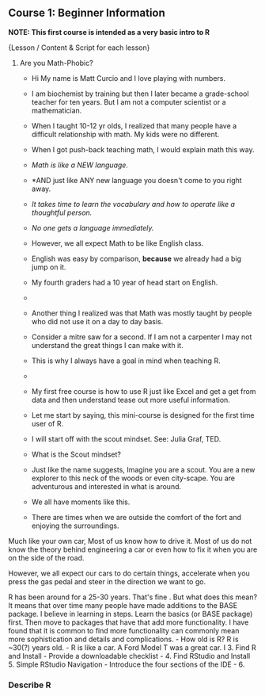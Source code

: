 ## Course 1: Beginner Information

**NOTE: This first course is intended as a very basic intro to R**

{Lesson / Content & Script for each lesson}

1. Are you Math-Phobic?
    - Hi My name is Matt Curcio and I love playing with numbers. 
    - I am biochemist by training but then I later became a grade-school teacher for ten years. But I am not a computer scientist or a mathematician.

    - When I taught 10-12 yr olds, I realized that many people have a difficult relationship with math. My kids were no different.
    - When I got push-back teaching math, I would explain math this way.
	- *Math is like a NEW language.*
	- *AND just like ANY new language you doesn't come to you right away. 
	- *It takes time to learn the vocabulary and how to operate like a thoughtful person.*
	- *No one gets a language immediately.*
	- However, we all expect Math to be like English class.
	- English was easy by comparison, **because** we already had a big jump on it. 
	- My fourth graders had a 10 year of head start on English.
	- 
    - Another thing I realized was that Math was mostly taught by people who did not use it on a day to day basis. 
    - Consider a mitre saw for a second. If I am not a carpenter I may not understand the great things I can make with it.
    - This is why I always have a goal in mind when teaching R.
    - 
    - My first free course is how to use R just like Excel and get a get from data and then understand tease out more useful information.
    - Let me start by saying, this mini-course is designed for the first time user of R. 

    - I will start off with the scout mindset. See: Julia Graf, TED. 
    - What is the Scout mindset? 
    - Just like the name suggests, Imagine you are a scout. You are a new explorer to this neck of the woods or even city-scape. You are adventurous and interested in what is around.
    - We all have moments like this.
    - There are times when we are outside the comfort of the fort and enjoying the surroundings.

Much like your own car, Most of us know how to drive it. Most of us do not know the theory behind engineering a car or even how to fix it when you are on the side of the road.

However, we all expect our cars to do certain things, accelerate when you press the gas pedal and steer in the direction we want to go.

R has been around for a 25-30 years. That's fine . But what does this mean? It means that over time many people have made additions to the BASE package. I believe in learning in steps. Learn the basics (or BASE package) first. Then move to packages that have that add more functionality. I have found that it is common to find more functionality can commonly mean more sophistication and details and complications.
    - How old is R? R is ~30(?) years old. 
    - R is like a car. A Ford Model T was a great car. I
3. Find R and Install
    - Provide a downloadable checklist
    - 
4. Find RStudio and Install
5. Simple RStudio Navigation
    - Introduce the four sections of the IDE
    - 
6. 


###  Describe R
